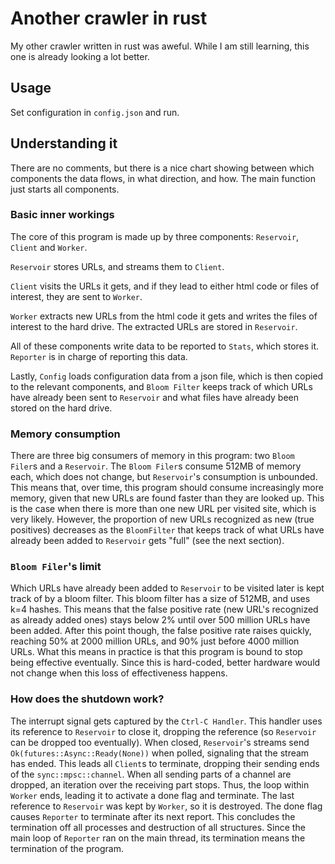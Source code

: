 # Another crawler in rust

My other crawler written in rust was aweful. While I am still learning, this one is already looking a lot better.


## Usage
Set configuration in `config.json` and run.

## Understanding it
There are no comments, but there is a nice chart showing between which components the data flows, in what direction, and how.
The main function just starts all components.

### Basic inner workings
The core of this program is made up by three components: `Reservoir`, `Client` and `Worker`.

`Reservoir` stores URLs, and streams them to `Client`.

`Client` visits the URLs it gets, and if they lead to either html code or files of interest, they are sent to `Worker`.

`Worker` extracts new URLs from the html code it gets and writes the files of interest to the hard drive.
The extracted URLs are stored in `Reservoir`.

All of these components write data to be reported to `Stats`, which stores it.
`Reporter` is in charge of reporting this data.

Lastly, `Config` loads configuration data from a json file, which is then copied to the relevant components, and `Bloom Filter` keeps track of which URLs have already been sent to `Reservoir` and what files have already been stored on the hard drive.

### Memory consumption
There are three big consumers of memory in this program: two `Bloom Filer`s and a `Reservoir`.
The `Bloom Filer`s consume 512MB of memory each, which does not change, but `Reservoir`'s consumption is unbounded.
This means that, over time, this program should consume increasingly more memory, given that new URLs are found faster than they are looked up.
This is the case when there is more than one new URL per visited site, which is very likely.
However, the proportion of new URLs recognized as new (true positives) decreases as the `BloomFilter` that keeps track of what URLs have already been added to `Reservoir` gets "full" (see the next section).

### `Bloom Filer`'s limit
Which URLs have already been added to `Reservoir` to be visited later is kept track of by a bloom filter.
This bloom filter has a size of 512MB, and uses k=4 hashes.
This means that the false positive rate (new URL's recognized as already added ones) stays below 2% until over 500 million URLs have been added.
After this point though, the false positive rate raises quickly, reaching 50% at 2000 million URLs, and 90% just before 4000 million URLs.
What this means in practice is that this program is bound to stop being effective eventually.
Since this is hard-coded, better hardware would not change when this loss of effectiveness happens.

### How does the shutdown work?
The interrupt signal gets captured by the `Ctrl-C Handler`.
This handler uses its reference to `Reservoir` to close it, dropping the reference (so `Reservoir` can be dropped too eventually).
When closed, `Reservoir`'s streams send `Ok(futures::Async::Ready(None))` when polled, signaling that the stream has ended.
This leads all `Client`s to terminate, dropping their sending ends of the `sync::mpsc::channel`.
When all sending parts of a channel are dropped, an iteration over the receiving part stops.
Thus, the loop within `Worker` ends, leading it to activate a done flag and terminate.
The last reference to `Reservoir` was kept by `Worker`, so it is destroyed.
The done flag causes `Reporter` to terminate after its next report.
This concludes the termination off all processes and destruction of all structures.
Since the main loop of `Reporter` ran on the main thread, its termination means the termination of the program.